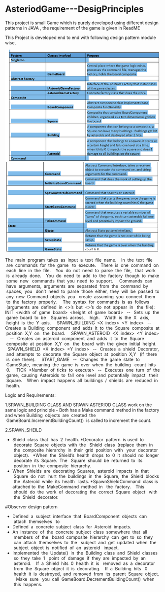 # AsteriodGame---DesigPrinciples
This project is small Game which is purely developed using different design patterns in JAVA , the requirement of the game is given in ReadME

This Project is developed end to end with following design pattern module wise,

![alt text](https://github.com/Anitt/AsteriodGame---DesigPrinciples/blob/master/Pattern1.PNG)
![alt text](https://github.com/Anitt/AsteriodGame---DesigPrinciples/blob/master/Pattern2.PNG)

The  main  program  takes  as  input  a  text  file  name.    In  the  text  file  are  commands  for  the  game   to  execute.    There  is  one  command  on  each  line  in  the  file.    You  do  not  need  to  parse  the  file,   that  work  is  already  done.    You  do  need  to  add  to  the  factory  though  to  make  some  new   commands  that  you  need  to  support.     Commands  can  have  arguments,  arguments  are  separated  from  the  command  by  spaces,  you   don’t  need  to  parse  those  either,  they  will  be  passed  to  any  new  Command  objects  you   create  assuming  you  connect  them  to  the  factory  properly.     The  syntax  for  commands  is  as  follows  (arguments  are  defined  in  <>’s  but  <>’s  do  not  appear  in   the  file):     INIT  <width  of  game  board>  <height  of  game  board>   -­‐   Sets  up  the  game  board  to  be  <width>  Squares  across,  <height>  high.    Width  is  the  X   axis,  height  is  the  Y  axis.     SPAWN_BUILDING  <X  index>  <Y  index>   -­‐   Creates  a  Building  component  and  adds  it  to  the  Square  composite  at  position  X,Y  on   the  board.     SPAWN_ASTEROID  <X  index>  <Y  index>  <height>  
-­‐   Creates  an  asteroid  component  and  adds  it  to  the  Square  composite  at  position  X,Y  on   the  board  with  the  given  initial  height.  
   SPAWN_SHIELD  <X  index>  <Y  index>   -­‐   Creates  a  shield  Decorator,  and  attempts  to  decorate  the  Square  object  at  position  X,Y   (if  there  is  one  there).     START_GAME   -­‐   Changes  the  game  state  to  GameState,  meaning  the  game  is  over  when  the  building   count  hits  0.     TICK  <Number  of  ticks  to  execute>   -­‐   Executes  one  turn  of  the  game,  causing  Asteroids  to  fall  one  level  and  potentially  impact   their  Square.    When  impact  happens  all  buildings  /  shields  are  reduced  in  health.    
  
Logic and Requirements:

1.SPAWN_BUILDING CLASS AND SPAWN ASTERIOD CLASS work on the same logic and principle - Both has a Make command method in the factory and when Building  objects  are  created  the  GameBoard.IncrementBuildingCount()  is called to increment the count.

2.SPAWN_SHEILD

* Shield  class  that  has  2  health.
*Decorator  pattern  is used  to  decorate  Square  objects  with  the   Shield  class  (replace  them  in  the  composite  hierarchy  in  their  grid  position  with   your  decorator  object).   
 *When  the  Shield’s  health  drops  to  0  it  should  no  longer  decorate  its  Square.  The   Square  should  be  returned  to  its  position  in  the  composite  hierarchy.  
 * When  Shields  are  decorating  Squares,  asteroid  impacts  in  that  Square  do  not   hurt  the  buildings  in  the  Square,  the  Shield  blocks  the  Asteroid  while  its  health   lasts.
 *SpawnShieldCommand  class is attached to  the  MakeCommand  method  in   the  factory.    This  should  do  the  work  of  decorating  the  correct  Square  object   with  the  Shield  decorator.
 
 #Observer design pattern
 
 * Defined  a  subject  interface  that  BoardComponent  objects  can  attach  themselves   to
 * Defined  a  concrete  subject  class  for  Asteroid  impacts.
 * An  instance  of  the  concrete  subject  class  somewhere  that  all  members  of  the   board  composite  hierarchy  can  get  to  so  they  can  attach  themselves  to  the   subject  and  get  updated  when  the  subject  object  is  notified  of  an  asteroid   impact. 
 * Implemented  the  Update()  in  the  Building  class  and  Shield  classes  so  they  take  1   point  of  damage  if  they  are  impacted  by  an  asteroid.    If  a  Shield  hits  0  health  it  is   removed  as  a  decorator  from  the  Square  object  it  is  decorating.    If  a  Building  hits   0  health  it  is  destroyed,  and  removed  from  its  parent  Square  object.    Make  sure   you  call  GameBoard.DecrementBuildingCount()  when  this  happens.
 
